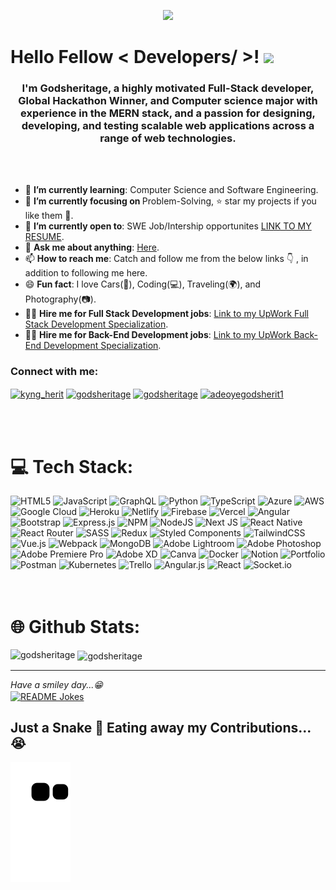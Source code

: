 <p align="center"> 
    <img src="http://upload-gifs.s3-sa-east-1.amazonaws.com/8cf24c73-4c3e-4fcb-9aff-a05dc2f90efb_cover-thompson.png">     
</p>          
<h1> Hello Fellow < Developers/ >! <img src = "https://raw.githubusercontent.com/MartinHeinz/MartinHeinz/master/wave.gif" width = 30px> </h1>
<p align='center'>       
</p>     
<h3 align="center">I'm Godsheritage, a highly motivated Full-Stack developer, Global Hackathon Winner, and Computer science major  with experience in the MERN stack, and a passion for designing, developing, and testing scalable web applications across a range of web technologies. 
</h3>
       <br/>    
<br/>  
<ul>
            <li>🌱 <b>I’m currently learning</b>: Computer Science and Software Engineering.</li>
            <li>🎯 <b>I’m currently focusing on </b>Problem-Solving</a>, ⭐️ star my projects if you like them 🤩.</li>
            <li>🤔 <b>I’m currently open to</b>: SWE Job/Intership opportunites <a href="http://godsheritage.herokuapp.com/Godsheritage's%20Resume.pdf" target ="_blanck">LINK TO MY RESUME</a>.</li>
            <li>💬 <b>Ask me about anything</b>: <a href="mailto:adeoyegodsheritage@gmail.com">Here</a>.</li>
            <li>📫 <b>How to reach me</b>: Catch and follow me from the below links 👇 , in addition to following me here.</li>
            <li>😄 <b>Fun fact</b>: I love Cars(🚗), Coding(💻), Traveling(🌍), and Photography(📷).</li>
            <li>👨‍💻 <b>Hire me for Full Stack Development jobs</b>: <a href="https://www.upwork.com/freelancers/~012a187b2e4e398622">Link to my UpWork Full Stack Development Specialization</a>.</li>
            <li>👨‍💻 <b>Hire me for Back-End Development jobs</b>: <a href="https://www.upwork.com/freelancers/~012a187b2e4e398622">Link to my UpWork Back-End Development Specialization</a>.</li>
        </ul>

<h3 align="left">Connect with me:</h3>
<p align="left">
<a href="https://twitter.com/kyng_herit" target="blank"><img align="center" src="https://raw.githubusercontent.com/rahuldkjain/github-profile-readme-generator/master/src/images/icons/Social/twitter.svg" alt="kyng_herit" height="30" width="40" /></a>
<a href="https://linkedin.com/in/godsheritage" target="blank"><img align="center" src="https://raw.githubusercontent.com/rahuldkjain/github-profile-readme-generator/master/src/images/icons/Social/linked-in-alt.svg" alt="godsheritage" height="30" width="40" /></a>
<a href="https://stackoverflow.com/users/godsheritage" target="blank"><img align="center" src="https://raw.githubusercontent.com/rahuldkjain/github-profile-readme-generator/master/src/images/icons/Social/stack-overflow.svg" alt="godsheritage" height="30" width="40" /></a>
<a href="https://www.hackerrank.com/adeoyegodsherit1" target="blank"><img align="center" src="https://raw.githubusercontent.com/rahuldkjain/github-profile-readme-generator/master/src/images/icons/Social/hackerrank.svg" alt="adeoyegodsherit1" height="30" width="40" /></a>
</p>
<br/>
<br/>
                     
# 💻 Tech Stack:
![HTML5](https://img.shields.io/badge/html5-%23E34F26.svg?style=flat&logo=html5&logoColor=white) ![JavaScript](https://img.shields.io/badge/javascript-%23323330.svg?style=flat&logo=javascript&logoColor=%23F7DF1E) ![GraphQL](https://img.shields.io/badge/-GraphQL-E10098?style=flat&logo=graphql&logoColor=white) ![Python](https://img.shields.io/badge/python-3670A0?style=flat&logo=python&logoColor=ffdd54) ![TypeScript](https://img.shields.io/badge/typescript-%23007ACC.svg?style=flat&logo=typescript&logoColor=white) ![Azure](https://img.shields.io/badge/azure-%230072C6.svg?style=flat&logo=azure-devops&logoColor=white) ![AWS](https://img.shields.io/badge/AWS-%23FF9900.svg?style=flat&logo=amazon-aws&logoColor=white) ![Google Cloud](https://img.shields.io/badge/Google%20Cloud-%234285F4.svg?style=flat&logo=google-cloud&logoColor=white) ![Heroku](https://img.shields.io/badge/heroku-%23430098.svg?style=flat&logo=heroku&logoColor=white) ![Netlify](https://img.shields.io/badge/netlify-%23000000.svg?style=flat&logo=netlify&logoColor=#00C7B7) ![Firebase](https://img.shields.io/badge/firebase-%23039BE5.svg?style=flat&logo=firebase) ![Vercel](https://img.shields.io/badge/vercel-%23000000.svg?style=flat&logo=vercel&logoColor=white) ![Angular](https://img.shields.io/badge/angular-%23DD0031.svg?style=flat&logo=angular&logoColor=white) ![Bootstrap](https://img.shields.io/badge/bootstrap-%23563D7C.svg?style=flat&logo=bootstrap&logoColor=white) ![Express.js](https://img.shields.io/badge/express.js-%23404d59.svg?style=flat&logo=express&logoColor=%2361DAFB) ![NPM](https://img.shields.io/badge/NPM-%23000000.svg?style=flat&logo=npm&logoColor=white) ![NodeJS](https://img.shields.io/badge/node.js-6DA55F?style=flat&logo=node.js&logoColor=white) ![Next JS](https://img.shields.io/badge/Next-black?style=flat&logo=next.js&logoColor=white) ![React Native](https://img.shields.io/badge/react_native-%2320232a.svg?style=flat&logo=react&logoColor=%2361DAFB) ![React Router](https://img.shields.io/badge/React_Router-CA4245?style=flat&logo=react-router&logoColor=white) ![SASS](https://img.shields.io/badge/SASS-hotpink.svg?style=flat&logo=SASS&logoColor=white) ![Redux](https://img.shields.io/badge/redux-%23593d88.svg?style=flat&logo=redux&logoColor=white) ![Styled Components](https://img.shields.io/badge/styled--components-DB7093?style=flat&logo=styled-components&logoColor=white) ![TailwindCSS](https://img.shields.io/badge/tailwindcss-%2338B2AC.svg?style=flat&logo=tailwind-css&logoColor=white) ![Vue.js](https://img.shields.io/badge/vuejs-%2335495e.svg?style=flat&logo=vuedotjs&logoColor=%234FC08D) ![Webpack](https://img.shields.io/badge/webpack-%238DD6F9.svg?style=flat&logo=webpack&logoColor=black) ![MongoDB](https://img.shields.io/badge/MongoDB-%234ea94b.svg?style=flat&logo=mongodb&logoColor=white) ![Adobe Lightroom](https://img.shields.io/badge/Adobe%20Lightroom-31A8FF.svg?style=flat&logo=Adobe%20Lightroom&logoColor=white) ![Adobe Photoshop](https://img.shields.io/badge/adobephotoshop-%2331A8FF.svg?style=flat&logo=adobephotoshop&logoColor=white) ![Adobe Premiere Pro](https://img.shields.io/badge/Adobe%20Premiere%20Pro-9999FF.svg?style=flat&logo=Adobe%20Premiere%20Pro&logoColor=white) ![Adobe XD](https://img.shields.io/badge/Adobe%20XD-470137?style=flat&logo=Adobe%20XD&logoColor=#FF61F6) ![Canva](https://img.shields.io/badge/Canva-%2300C4CC.svg?style=flat&logo=Canva&logoColor=white) ![Docker](https://img.shields.io/badge/docker-%230db7ed.svg?style=flat&logo=docker&logoColor=white) ![Notion](https://img.shields.io/badge/Notion-%23000000.svg?style=flat&logo=notion&logoColor=white) ![Portfolio](https://img.shields.io/badge/Portfolio-%23000000.svg?style=flat&logo=firefox&logoColor=#FF7139) ![Postman](https://img.shields.io/badge/Postman-FF6C37?style=flat&logo=postman&logoColor=white) ![Kubernetes](https://img.shields.io/badge/kubernetes-%23326ce5.svg?style=flat&logo=kubernetes&logoColor=white) ![Trello](https://img.shields.io/badge/Trello-%23026AA7.svg?style=flat&logo=Trello&logoColor=white) ![Angular.js](https://img.shields.io/badge/angular.js-%23E23237.svg?style=flat&logo=angularjs&logoColor=white) ![React](https://img.shields.io/badge/react-%2320232a.svg?style=flat&logo=react&logoColor=%2361DAFB) ![Socket.io](https://img.shields.io/badge/Socket.io-black?style=flat&logo=socket.io&badgeColor=010101)
<br/>
<br/>
<br/>

# 🌐 Github Stats:
<p><img align="left" src="https://github-readme-stats.vercel.app/api/top-langs?username=godsheritage&show_icons=true&locale=en&layout=compact" alt="godsheritage" /></p>

<p>&nbsp;<img align="center" style="width:50%" src="https://github-readme-stats.vercel.app/api?username=godsheritage&show_icons=true&locale=en" alt="godsheritage" /></p>
<hr/>
<i>Have a smiley day...😁</i><br>
<a href="https://readme-jokes.vercel.app"><img align="center" src="https://readme-jokes.vercel.app/api" alt="README Jokes"></a>
     
      
## Just a Snake 🐍 Eating away my Contributions...😭
![snake gif](https://raw.githubusercontent.com/avinash-218/avinash-218/output/github-contribution-grid-snake.svg)
  
